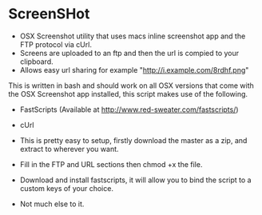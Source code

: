 # ScreenSHot
- OSX Screenshot utility that uses macs inline screenshot app and the FTP protocol via cUrl.
- Screens are uploaded to an ftp and then the url is compied to your clipboard.
- Allows easy url sharing for example "http://i.example.com/8rdhf.png"

This is written in bash and should work on all OSX versions that come with the OSX Screenshot app installed, this script makes use of the following.

- FastScripts (Available at http://www.red-sweater.com/fastscripts/)
- cUrl

- This is pretty easy to setup, firstly download the master as a zip, and extract to wherever you want.
- Fill in the FTP and URL sections then chmod +x the file.
- Download and install fastscripts, it will allow you to bind the script to a custom keys of your choice.
- Not much else to it.
